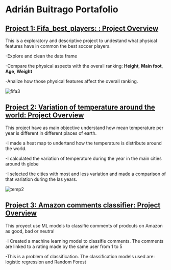 # Adrián Buitrago Portafolio


## [Project 1: Fifa_best_players: : Project Overview](https://github.com/Chelo-ad/Fifa_best_players/blob/main/README.md)

This is a exploratory and descriptive project to undestand what physical features have in common the best soccer players.

-Explore and clean the data frame

-Compare the physical aspects with the overall ranking: **Height**, **Main foot**, **Age**, **Weight**

-Analize how those physical features affect the overall ranking.

![fifa3](https://user-images.githubusercontent.com/74560416/158917309-783af52c-c8dd-4f0c-bc81-3d5d5e62b978.png)


## [Project 2: Variation of temperature around the world: Project Overview](https://github.com/Chelo-ad/Temperature_around_the_World/blob/main/README.md)

This project have as main objective understand how mean temperature per year is different in different places of earth. 

-I made a heat map to undertand how the temperature is distribute around the world.

-I calculated the variation of temperature during the year in the main cities around th globe

-I selected the cities with most and less variation and made a comparison of that variation during the las years.

![temp2](https://user-images.githubusercontent.com/74560416/158917384-1fe7a2c9-12de-431d-8249-a2d4065854c1.png)


## [Project 3: Amazon comments classifier: Project Overview](https://github.com/Chelo-ad/Comments_classifier/blob/main/README.md)

This proyect use ML models to classifie comments of prodcuts on Amazon as good, bad or neutral

-I Created a machine learning model to classifie comments. The comments are linked to  a rating made by the same user from 1 to 5

-This is a problem of classification. The classification models used are: logistic regression and Random Forest

 
